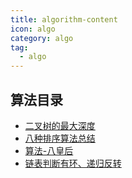 ```yaml
---
title: algorithm-content
icon: algo
category: algo
tag:
  - algo
---
```


## 算法目录

- [二叉树的最大深度](docs/algo/maximum-depth-of-a-binary-tree.md)
- [八种排序算法总结](docs/algo/summary-of-sorting-algorithms.md)
- [算法-八皇后](docs/algo/algorithm-eight-queens.md)
- [链表判断有环、递归反转](docs/algo/linked-list-determines-that-there-is-a-cycle,-recursive-inversion.md)
